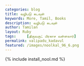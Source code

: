 ```yaml
---  
categories: blog  
title: வழிபடு கடவுள்
keywords: More, Tamil, Books  
description: வழிபடு கடவுள்
author: Tamilan  
layout: Ruby  
tags:     [திருவருட் பிரகாச வள்ளலார்]
permalink: valipadu_kadavul  
featured: /images/noolkal_96_6.png  
---  
```

{% include install_nool.md %} 

